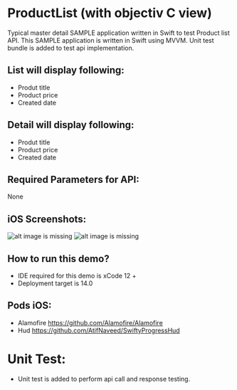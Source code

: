 # ProductList (with objectiv C view)

Typical master detail SAMPLE application written in Swift to test Product list API.
This SAMPLE application is written in Swift using MVVM. 
Unit test bundle is added to test api implementation.

## List will display following:
- Produt title
- Product price
- Created date

## Detail will display following:
- Produt title
- Product price
- Created date

## Required Parameters for API:
None

## iOS Screenshots:
![alt image is missing](https://res.cloudinary.com/atifcloud/image/upload/c_scale,h_763/v1636790861/1.06.27_uzsqim.png)
![alt image is missing](https://res.cloudinary.com/atifcloud/image/upload/c_scale,h_763/v1636790895/2.06.29_r61uiz.png)

## How to run this demo?
- IDE required for this demo is xCode 12 + 
- Deployment target is 14.0

## Pods iOS:
- Alamofire https://github.com/Alamofire/Alamofire
- Hud https://github.com/AtifNaveed/SwiftyProgressHud


# Unit Test:
- Unit test is added to perform api call and response testing.
